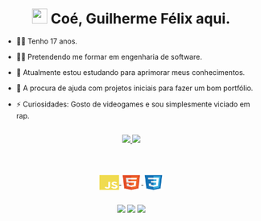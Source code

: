 <h1 align="center"><img src="https://ik.imagekit.io/dxszffuuh8/wave_tObQfF_Zn.gif" height=30px width=30px> Coé, Guilherme Félix aqui. </h1>

- 🙋‍♀️ Tenho 17 anos.
- 👩‍🎓 Pretendendo me formar em engenharia de software.
- 🌱 Atualmente estou estudando para aprimorar meus conhecimentos.
- 🤝 A procura de ajuda com projetos iniciais para fazer um bom portfólio.
- ⚡ Curiosidades: Gosto de videogames e sou simplesmente viciado em rap.

  ## 

<div align="center">
  <a href="https://github.com/DeveSerOGui">
  <img height="180em" src="https://github-readme-stats.vercel.app/api?username=DeveSerOGui&show_icons=true&theme=midnight-purple&include_all_commits=true&count_private=true"/>
  <img height="180em" src="https://github-readme-stats.vercel.app/api/top-langs/?username=DeveSerOGui&layout=compact&langs_count=7&theme=midnight-purple"/>
</div>
  
  ##
  
  <div style="display: inline_block"><br>
   <p align="center">
    <img align="center" alt="Gui-Js" height="30" width="40" src="https://raw.githubusercontent.com/devicons/devicon/master/icons/javascript/javascript-plain.svg">
    <img align="center" alt="Gui-HTML" height="30" width="40" src="https://raw.githubusercontent.com/devicons/devicon/master/icons/html5/html5-original.svg">
    <img align="center" alt="Gui-CSS" height="30" width="40" src="https://raw.githubusercontent.com/devicons/devicon/master/icons/css3/css3-original.svg">
   </p>
  </div>
  
  ##
  
  <div>
   <p align="center"> 
    <a href = "mailto:guifelixs@gmail.com"><img src="https://img.shields.io/badge/-Gmail-%23333?style=for-the-badge&logo=gmail&logoColor=white" target="_blank"></a>
    <a href="https://instagram.com/guifelixsz" target="_blank"><img src="https://img.shields.io/badge/-Instagram-%23E4405F?style=for-the-badge&logo=instagram&logoColor=white" target="_blank"></a>
     <a href="https://steamcommunity.com/id/DeveSerOGui/" target="_blank"><img src="https://img.shields.io/badge/Steam-000000?style=for-the-badge&logo=steam&logoColor=white"></a>
    </p> 
  </div>

